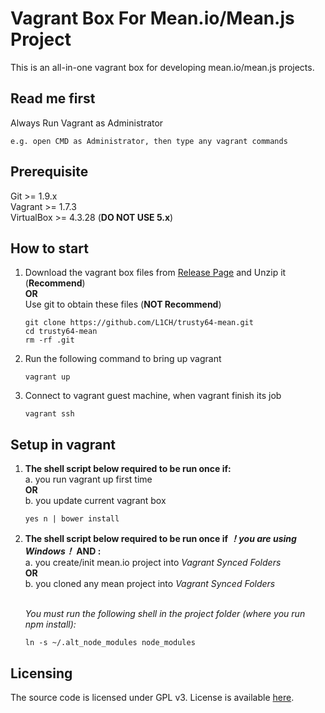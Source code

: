 Vagrant Box For Mean.io/Mean.js Project
=================
This is an all-in-one vagrant box for developing mean.io/mean.js projects.


## Read me first
Always Run Vagrant as Administrator
```
e.g. open CMD as Administrator, then type any vagrant commands
```

## Prerequisite
Git >= 1.9.x  
Vagrant >= 1.7.3  
VirtualBox >= 4.3.28 (**DO NOT USE 5.x**)

## How to start
1.  Download the vagrant box files from [Release Page](https://github.com/L1CH/trusty64-mean/releases) and Unzip it (**Recommend**)  
    **OR**  
    Use git to obtain these files (**NOT Recommend**)  
    ```
    git clone https://github.com/L1CH/trusty64-mean.git
    cd trusty64-mean
    rm -rf .git
    ```

2.  Run the following command to bring up vagrant  
    ```
    vagrant up
    ```

3.  Connect to vagrant guest machine, when vagrant finish its job  
    ```
    vagrant ssh
    ```

## Setup in vagrant

1.  **The shell script below required to be run once if:**  
    a. you run vagrant up first time  
    **OR**  
    b. you update current vagrant box

    ```
    yes n | bower install
    ```

2.  **The shell script below required to be run once if *！you are using Windows！* AND :**  
    a. you create/init mean.io project into *Vagrant Synced Folders*  
    **OR**  
    b. you cloned any mean project into *Vagrant Synced Folders*  
    <br/>

    *You must run the following shell in the project folder (where you run npm install):*
    ```
    ln -s ~/.alt_node_modules node_modules
    ```

##  Licensing
The source code is licensed under GPL v3. License is available [here](/LICENSE).
